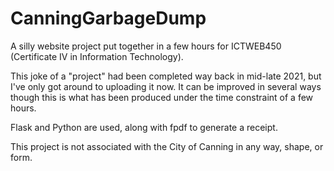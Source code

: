 # CanningGarbageDump
A silly website project put together in a few hours for ICTWEB450 (Certificate IV in Information Technology).

This joke of a "project" had been completed way back in mid-late 2021, but I've only got around to uploading it now. It can be improved in several ways though this is what has been produced under the time constraint of a few hours.

Flask and Python are used, along with fpdf to generate a receipt.

This project is not associated with the City of Canning in any way, shape, or form.


